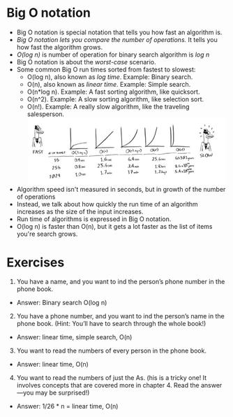# Big O notation
- Big O notation is special notation that tells you how fast an algorithm is.
- *Big O notation lets you compare the number of operations.* It tells you how fast the algorithm grows.
- _O(log n)_ is number of operation for binary search algorithm is _log n_
- Big O notation is about the _worst-case_ scenario.
- Some common Big O run times sorted from fastest to slowest:
  - O(log n), also known as _log time_. Example: Binary search.
  - O(n), also known as _linear time_. Example: Simple search.
  - O(n*log n). Example: A fast sorting algorithm, like quicksort.
  - O(n^2). Example: A slow sorting algorithm, like selection sort.
  - O(n!). Example: A really slow algorithm, like the traveling salesperson.
![img_1.png](img_1.png)
- Algorithm speed isn't measured in seconds, but in growth of the number of operations
- Instead, we talk about how quickly the run time of an algorithm increases as the size of the input increases.
- Run time of algorithms is expressed in Big O notation.
- O(log n) is faster than O(n), but it gets a lot faster as the list of items you're search grows.
# Exercises

1. You have a name, and you want to ind the person’s phone number in the phone book.
- Answer: Binary search O(log n)
2. You have a phone number, and you want to ind the person’s name in the phone book. (Hint: You’ll have to search through the whole book!)
- Answer: linear time, simple  search, O(n)
3. You want to read the numbers of every person in the phone book.
- Answer: linear time, O(n)
4. You want to read the numbers of just the As. (his is a tricky one! It involves concepts that are covered more in chapter 4. Read the answer—you may be surprised!)
- Answer: 1/26 * n = linear time, O(n)